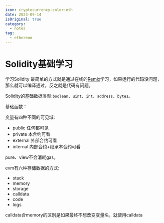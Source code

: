 ```yaml
---
icon: cryptocurrency-color:eth
date: 2023-09-14
isOriginal: true
category:
  - notes
tag:
  - ethereum
---
```


<!-- more -->

# Solidity基础学习

学习Solidity 最简单的方式就是通过在线的[Remix](https://remix.ethereum.org/)学习，如果运行的代码没问题，那么就可以编译通过，反之就是代码有问题。

Solidity的基础数据类型:`boolean`、`uint`、`int`、`address`、`bytes`。

基础函数：

变量有四种不同的可见域:
- public 任何都可见
- private  本合约可看
- external 外部合约可看
- internal 内部合约+继承本合约可看

pure、view不会消耗gas。

evm有六种存储数据的方式:
- stack
- memory
- storage
- calldata
- code
- logs

calldata合memory的区别是如果最终不想改变变量名，就使用calldata


